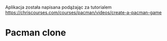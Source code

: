 Aplikacja została napisana podążając za tutorialem https://chriscourses.com/courses/pacman/videos/create-a-pacman-game
 
 # Pacman clone
